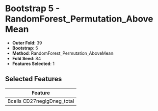 # Bootstrap 5 - RandomForest_Permutation_AboveMean

- **Outer Fold**: 39
- **Bootstrap**: 5
- **Method**: RandomForest_Permutation_AboveMean
- **Fold Seed**: 84
- **Features Selected**: 1

## Selected Features

| Feature |
|---------|
| Bcells CD27negIgDneg_total |
